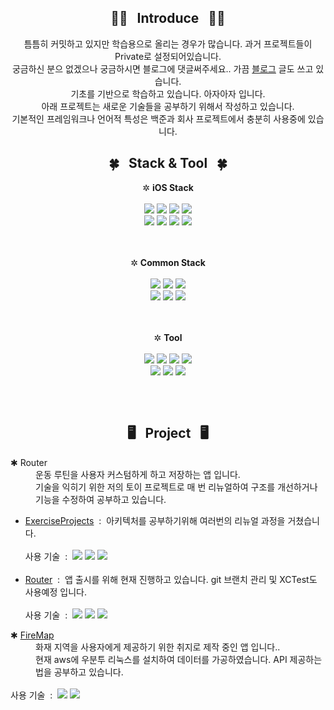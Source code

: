 <div align="center">
  <h2>👋🏼&nbsp;&nbsp;
  Introduce
  &nbsp;&nbsp;👋🏼
  </h2>
  틈틈히 커밋하고 있지만 학습용으로 올리는 경우가 많습니다. 과거 프로젝트들이 Private로 설정되어있습니다.
  <br>궁금하신 분으 없겠으나 궁금하시면 블로그에 댓글써주세요..
  가끔 <a href="https://blog.naver.com/gilgim">블로그</a> 글도 쓰고 있습니다.
  <br>기초를 기반으로 학습하고 있습니다. 아자아자 입니다.
  <br>아래 프로젝트는 새로운 기술들을 공부하기 위해서 작성하고 있습니다.
  <br>기본적인 프레임워크나 언어적 특성은 백준과 회사 프로젝트에서 충분히 사용중에 있습니다.
</div>
<div align="center">
  <h2>🍀&nbsp;&nbsp;
  Stack & Tool
  &nbsp;&nbsp;🍀
  </h2>
  ✲ <strong>iOS Stack</strong><br><br>
  <img src="https://img.shields.io/badge/UIKit-698269?style=for-the-badge&logo=JSON Web Tokens&logoColor=white">
  <img src="https://img.shields.io/badge/SwiftUI-00425A?style=for-the-badge&logo=JSON Web Tokens&logoColor=white">
  <img src="https://img.shields.io/badge/Combine-86A3B8?style=for-the-badge&logo=JSON Web Tokens&logoColor=white">
  <img src="https://img.shields.io/badge/WebKit-FFB26B?style=for-the-badge&logo=JSON Web Tokens&logoColor=black">
  <br>
  <img src="https://img.shields.io/badge/RxSwift-B7178C?style=for-the-badge&logo=ReactiveX&logoColor=white">
  <img src="https://img.shields.io/badge/FireBase-FFCA28?style=for-the-badge&logo=Firebase&logoColor=white">
  <img src="https://img.shields.io/badge/KakaoLink-FFCD00?style=for-the-badge&logo=KakaoTalk&logoColor=white">
  <img src="https://img.shields.io/badge/React_Native-61DAFB?style=for-the-badge&logo=React&logoColor=black">
  <br><br><br>
  
  ✲ <strong>Common Stack</strong><br><br>
  <img src="https://img.shields.io/badge/swift-F05138?style=for-the-badge&logo=Swift&logoColor=white">
  <img src="https://img.shields.io/badge/Objective_C-A8B9CC?style=for-the-badge&logo=Apple&logoColor=black">
  <img src="https://img.shields.io/badge/C-FFD400?style=for-the-badge&logo=C&logoColor=white">
  <br>
  <img src="https://img.shields.io/badge/python-3776AB?style=for-the-badge&logo=Python&logoColor=white">
  <img src="https://img.shields.io/badge/HTML-E34F26?style=for-the-badge&logo=HTML5&logoColor=white">
  <img src="https://img.shields.io/badge/JavaScript-F7DF1E?style=for-the-badge&logo=JavaScript&logoColor=white">
  <br><br><br>
  
  ✲ <strong>Tool</strong><br><br>
  <img src="https://img.shields.io/badge/xcode-147EFB?style=for-the-badge&logo=Xcode&logoColor=white">
  <img src="https://img.shields.io/badge/Terminal-4D4D4D?style=for-the-badge&logo=GNOME Terminal&logoColor=white">
  <img src="https://img.shields.io/badge/VScode-007ACC?style=for-the-badge&logo=Visual Studio Code&logoColor=white">
  <img src="https://img.shields.io/badge/Vim-019733?style=for-the-badge&logo=Vim&logoColor=white">
  <br>
  <img src="https://img.shields.io/badge/LastPass-D32D27?style=for-the-badge&logo=LastPass&logoColor=white">
  <img src="https://img.shields.io/badge/AWS-232F3E?style=for-the-badge&logo=Amazon AWS&logoColor=white">
  <img src="https://img.shields.io/badge/git-F05032?style=for-the-badge&logo=Git&logoColor=white">
</div>
<h2></h2><br>

<div align="center">
  <h2>🖥️&nbsp;&nbsp;
  Project
  &nbsp;&nbsp;🖥️
  </h2>
  
</div>
<dl>
  <dt>✱&nbsp;Router</dt>
  <dd>운동 루틴을 사용자 커스텀하게 하고 저장하는 앱 입니다.<br>기술을 익히기 위한 저의 토이 프로젝트로 매 번 리뉴얼하여 구조를 개선하거나 기능을 수정하여 공부하고 있습니다.</dd>
  <ul>
    <li><a href="https://github.com/gilgim/ExerciseProjects">ExerciseProjects</a>
      &nbsp:&nbsp 아키텍처를 공부하기위해 여러번의 리뉴얼 과정을 거쳤습니다.<br><br>
      사용 기술 &nbsp:&nbsp
      <img src="https://img.shields.io/badge/UIKit-698269?style=for-the-badge&logo=JSON Web Tokens&logoColor=white">
      <img src="https://img.shields.io/badge/SwiftUI-00425A?style=for-the-badge&logo=JSON Web Tokens&logoColor=white">
      <img src="https://img.shields.io/badge/Combine-86A3B8?style=for-the-badge&logo=JSON Web Tokens&logoColor=white">
      <br><br>
    </li>
    <li><a href="https://github.com/gilgim/SimpleRouter">Router</a>
      &nbsp:&nbsp 앱 출시를 위해 현재 진행하고 있습니다. git 브랜치 관리 및 XCTest도 사용예정 입니다.<br><br>
      사용 기술 &nbsp:&nbsp
      <img src="https://img.shields.io/badge/UIKit-698269?style=for-the-badge&logo=JSON Web Tokens&logoColor=white">
      <img src="https://img.shields.io/badge/SwiftUI-00425A?style=for-the-badge&logo=JSON Web Tokens&logoColor=white">
      <img src="https://img.shields.io/badge/Combine-86A3B8?style=for-the-badge&logo=JSON Web Tokens&logoColor=white">
    </li>
  </ul>
</dl>
<dl>
  <dt>✱&nbsp;<a href="https://github.com/gilgim/FireMap">FireMap</a></dt>
  <dd>화재 지역을 사용자에게 제공하기 위한 취지로 제작 중인 앱 입니다..<br>현재 aws에 우분투 리눅스를 설치하여 데이터를 가공하였습니다. API 제공하는 법을 공부하고 있습니다.</dd><br>
  사용 기술 &nbsp:&nbsp
  <img src="https://img.shields.io/badge/SwiftUI-00425A?style=for-the-badge&logo=JSON Web Tokens&logoColor=white">
  <img src="https://img.shields.io/badge/Combine-86A3B8?style=for-the-badge&logo=JSON Web Tokens&logoColor=white">
</dl>
